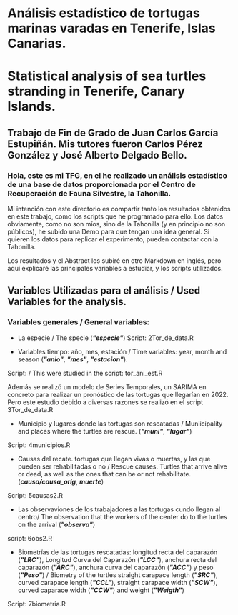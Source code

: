 # Análisis estadístico de tortugas marinas varadas en Tenerife, Islas Canarias.
# Statistical analysis of sea turtles stranding in Tenerife, Canary Islands.

## Trabajo de Fin de Grado de Juan Carlos García Estupiñán. Mis tutores fueron Carlos Pérez González y José Alberto Delgado Bello.

### Hola, este es mi TFG, en el he realizado un análisis estadístico de una base de datos proporcionada por el Centro de Recuperación de Fauna Silvestre, la Tahonilla.

Mi intención con este directorio es compartir tanto los resultados obtenidos en este trabajo, como los scripts que he programado para ello. Los datos obviamente, como no son míos, sino de la Tahonilla (y en principio no son públicos), he subido una Demo para que tengan una idea general. Si quieren los datos para replicar el experimento, pueden contactar con la Tahonilla.

Los resultados y el Abstract los subiré en otro Markdown en inglés, pero aquí explicaré las principales variables a estudiar, y los scripts utilizados.

## Variables Utilizadas para el análisis / Used Variables for the analysis.

### Variables generales / General variables:

* La especie / The specie (***"especie"***)
Script: 2Tor_de_data.R

* Variables tiempo: año, mes, estación / Time variables: year, month and season (***"anio"***, ***"mes"***, ***"estacion"***).

Script: / This were studied in the script: tor_ani_est.R

Además se realizó un modelo de Series Temporales, un SARIMA en concreto para realizar un pronóstico de las tortugas que llegarían en 2022. Pero este estudio debido a diversas razones se realizó en el script 3Tor_de_data.R

* Municipio y lugares donde las tortugas son rescatadas / Muniicipality and places where the turtles are rescue. (***"muni"***, ***"lugar"***)

Script: 4municipios.R

* Causas del recate. tortugas que llegan vivas o muertas, y las que pueden ser rehabilitadas o no / Rescue causes. Turtles that arrive alive or dead, as well as the ones that can be or not rehabilitate. (***causa/causa_orig***, ***muerte***)

Script: 5causas2.R

* Las observaviones de los trabajadores a las tortugas cundo llegan al centro/ The observation that the workers of the center do to the turtles on the arrival (***"observa"***)

script: 6obs2.R

* Biometrías de las tortugas rescatadas: longitud recta del caparazón (***"LRC"***), Longitud Curva del Caparazón (***"LCC"***), anchura recta del caparazón (***"ARC"***), anchura curva del caparazón (***"ACC"***) y peso (***"Peso"***) / Biometry of the turtles straight carapace length (***"SRC"***), curved carapace length (***"CCL"***), straight carapace width (***"SCW"***), curved caparace width (***"CCW"***) and weight (***"Weigth"***)

Script: 7biometria.R




